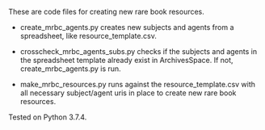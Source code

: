 These are code files for creating new rare book resources.

- create_mrbc_agents.py creates new subjects and agents from a spreadsheet, like resource_template.csv.

- crosscheck_mrbc_agents_subs.py checks if the subjects and agents in the spreadsheet template already exist in ArchivesSpace. If not, create_mrbc_agents.py is run.

- make_mrbc_resources.py runs against the resource_template.csv with all necessary subject/agent uris in place to create new rare book resources.


Tested on Python 3.7.4. 
